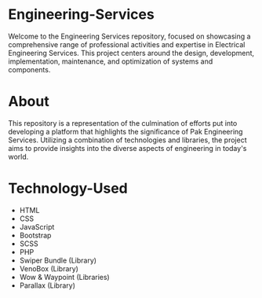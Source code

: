 # Engineering-Services
Welcome to the Engineering Services repository, focused on showcasing a comprehensive range of professional activities and expertise in Electrical Engineering Services. This project centers around the design, development, implementation, maintenance, and optimization of systems and components.

# About
This repository is a representation of the culmination of efforts put into developing a platform that highlights the significance of Pak Engineering Services. Utilizing a combination of technologies and libraries, the project aims to provide insights into the diverse aspects of engineering in today's world.

# Technology-Used
* HTML
* CSS
* JavaScript
* Bootstrap
* SCSS
* PHP
* Swiper Bundle (Library)
* VenoBox (Library)
* Wow & Waypoint (Libraries)
* Parallax (Library)


